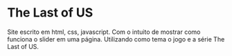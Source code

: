 # The Last of US
Site escrito em html, css, javascript. Com o intuito de mostrar como funciona o slider em uma página.
Utilizando como tema o jogo e a série The Last of US.
